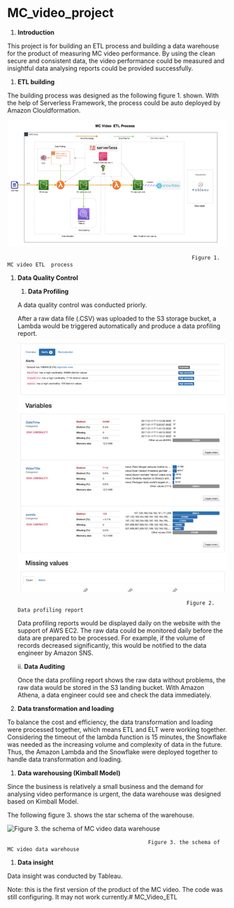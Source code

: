 # MC_video_project

1. **Introduction**

This project is for building an ETL process and building a data warehouse for the product of measuring MC video performance. By using the clean secure and consistent data, the video performance could be measured and insightful data analysing reports could be provided successfully. 

1. **ETL building**

The building process was designed as the following figure 1. shown. With the help of Serverless Framework, the process could be auto deployed by Amazon Clouldformation. 

![                                                               Figure 1. MC video ETL  process ](https://github.com/LeoLee-Xiaohu/MC_Video_ETL/blob/main/Images/MC_video_ETL.png)

                                                               Figure 1. MC video ETL  process 

1. **Data Quality Control** 
    1.  **Data  Profiling** 
    
    A data quality control was conducted priorly.
    
    After a raw data file (.CSV) was uploaded to the S3 storage bucket, a Lambda would be triggered automatically and produce a data profiling report. 
    
    ![Figure 2. Data profiling report](https://github.com/LeoLee-Xiaohu/MC_Video_ETL/blob/main/Images/data_profiling.png)
    
                                                             Figure 2. Data profiling report
    
    Data profiling reports would be displayed daily on the website with the support of AWS EC2. The raw data could be monitored daily before the data are prepared to be processed. For example, if the volume of records decreased significantly, this would be notified to the data engineer by Amazon SNS.
    
    ii.  **Data Auditing** 
    
    Once the data profiling report shows the raw data without problems, the raw data would be stored in the S3 landing bucket. With Amazon Athena, a data engineer could see and check the data immediately. 
    
2. **Data transformation and loading** 

To balance the cost and efficiency, the data transformation and loading were processed together, which means ETL and ELT were working together. Considering the timeout of the lambda function is 15 minutes, the Snowflake was needed as the increasing volume and complexity of data in the future. Thus,  the Amazon Lambda and the Snowflake were deployed together to handle data transformation and loading.

1. **Data warehousing (Kimball Model)**    

Since the business is relatively a small business and the demand for analysing video performance is urgent, the data warehouse was designed based on Kimball Model. 

The following figure 3. shows the star schema of the warehouse. 

![Figure 3. the schema of MC video data warehouse]([MC_video_project%207820fa0b06cb43848f1b743c0c39b42e/star_schema.png](https://github.com/LeoLee-Xiaohu/MC_Video_ETL/blob/main/Images/star_schema.png))

                                                 Figure 3. the schema of MC video data warehouse

1. **Data insight** 

Data insight was conducted by Tableau. 

Note: this is the first version of the product of the MC video. The code was still configuring. It may not work currently.# MC_Video_ETL
